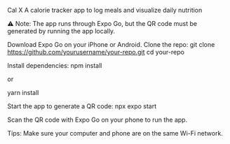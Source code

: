 Cal X
A calorie tracker app to log meals and visualize daily nutrition

⚠️ Note: The app runs through Expo Go, but the QR code must be generated by running the app locally.

Download Expo Go on your iPhone or Android.
Clone the repo:
git clone https://github.com/yourusername/your-repo.git
cd your-repo


Install dependencies:
npm install

or

yarn install

Start the app to generate a QR code:
npx expo start


Scan the QR code with Expo Go on your phone to run the app.

Tips:
Make sure your computer and phone are on the same Wi-Fi network.
